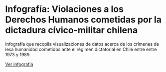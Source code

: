 # Infografía: Violaciones a los Derechos Humanos cometidas por la dictadura cívico-militar chilena

Infografía que recopila visualizaciones de datos acerca de los crímenes de lesa humanidad cometidos ante el régimen dictatorial en Chile entre entre 1973 y 1989.

[Ver infografía](https://bastianolea.github.io/violaciones_ddhh_chile/)

